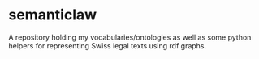 # semanticlaw
A repository holding my vocabularies/ontologies as well as some python helpers for representing Swiss legal texts using rdf graphs.

